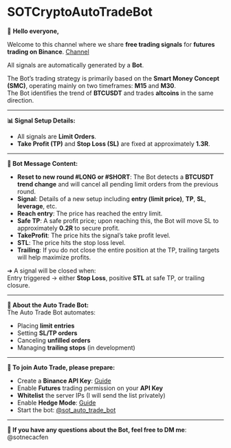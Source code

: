 # SOTCryptoAutoTradeBot

🚀 **Hello everyone,**

Welcome to this channel where we share **free trading signals** for **futures trading on Binance**.  [Channel](https://t.me/sotcforme)

All signals are automatically generated by a **Bot**.

The Bot’s trading strategy is primarily based on the **Smart Money Concept (SMC)**, operating mainly on two timeframes: **M15** and **M30**.  
The Bot identifies the trend of **BTCUSDT** and trades **altcoins** in the same direction.

---

**📊 Signal Setup Details:**  
- All signals are **Limit Orders**.  
- **Take Profit (TP)** and **Stop Loss (SL)** are fixed at approximately **1.3R**.

---

**💬 Bot Message Content:**  
- **Reset to new round #LONG or #SHORT**: The Bot detects a **BTCUSDT trend change** and will cancel all pending limit orders from the previous round.  
- **Signal**: Details of a new setup including **entry (limit price)**, **TP**, **SL**, **leverage**, etc.  
- **Reach entry**: The price has reached the entry limit.  
- **Safe TP**: A safe profit price; upon reaching this, the Bot will move SL to approximately **0.2R** to secure profit.  
- **TakeProfit**: The price hits the signal’s take profit level.  
- **STL**: The price hits the stop loss level.  
- **Trailing**: If you do not close the entire position at the TP, trailing targets will help maximize profits.

➔ A signal will be closed when:  
Entry triggered → either **Stop Loss**, positive **STL** at safe TP, or trailing closure.

---

**🤖 About the Auto Trade Bot:**  
The Auto Trade Bot automates:  
- Placing **limit entries**  
- Setting **SL/TP orders**  
- Canceling **unfilled orders**  
- Managing **trailing stops** (in development)

---

**🔧 To join Auto Trade, please prepare:**  
- Create a **Binance API Key**: [Guide](https://www.binance.com/en/support/faq/detail/360002502072)  
- Enable **Futures** trading permission on your **API Key**  
- **Whitelist** the server IPs (I will send the list privately)  
- Enable **Hedge Mode**: [Guide](https://www.binance.com/en/support/faq/detail/360041513552)  
- Start the bot: [@sot_auto_trade_bot](https://t.me/sot_auto_trade_bot)

---

**💬 If you have any questions about the Bot, feel free to DM me**: @sotnecacfen
